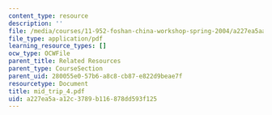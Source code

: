 ```yaml
---
content_type: resource
description: ''
file: /media/courses/11-952-foshan-china-workshop-spring-2004/a227ea5aa12c3789b116878dd593f125_mid_trip_4.pdf
file_type: application/pdf
learning_resource_types: []
ocw_type: OCWFile
parent_title: Related Resources
parent_type: CourseSection
parent_uid: 280055e0-57b6-a8c8-cb87-e822d9beae7f
resourcetype: Document
title: mid_trip_4.pdf
uid: a227ea5a-a12c-3789-b116-878dd593f125
---
```

